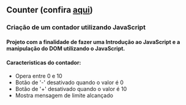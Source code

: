 ## Counter (confira <a href="https://holiv.github.io/js-beginner-counter/">aqui</a>)

### Criação de um contador utilizando JavaScript

#### Projeto com a finalidade de fazer uma Introdução ao JavaScript e a manipulação do DOM utilizando o JavaScript.
#### Caracteristicas do contador:
<ul>
<li>Opera entre 0 e 10</li>
<li>Botão de '-' desativado quando o valor é 0</li>
<li>Botão de '+' desativado quando o valor é 10</li>
<li>Mostra mensagem de limite alcançado</li>
</ul>
